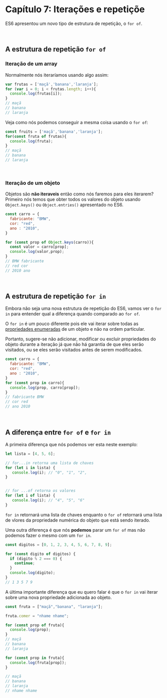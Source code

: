 # Capítulo 7: Iterações e repetiçõe

ES6 apresentou um novo tipo de estrutura de repetição, o `for of`.

&nbsp;

## A estrutura de repetição `for of`

### Iteração de um array

Normalmente nós iteraríamos usando algo assim:

``` js
var frutas = ['maçã','banana','laranja'];
for (var i = 0; i < frutas.length; i++){
  console.log(frutas[i]);
}
// maçã
// banana
// laranja
```

Veja como nós podemos conseguir a mesma coisa usando o `for of`:

``` js
const fruits = ['maçã','banana','laranja'];
for(const fruta of frutas){
  console.log(fruta);
}
// maçã
// banana
// laranja
```

&nbsp;

### Iteração de um objeto

Objetos são **não iteraveis** então como nós faremos para eles iterarem?
Primeiro nós temos que obter todos os valores do objeto usando `Object.keys()` ou `Object.entries()` apresentado no ES6.

```js
const carro = {
  fabricante: "BMW",
  cor: "red",
  ano : "2010",
}

for (const prop of Object.keys(carro)){
  const valor = carro[prop];
  console.log(valor,prop);
}
// BMW fabricante
// red cor
// 2010 ano
```

&nbsp;

## A estrutura de repetição `for in`

Embora não seja uma nova estrutura de repetição do ES6, vamos ver o `for in` para entender qual a diferença quando comparado ao `for of`.

O `for in` é um pouco diferente pois ele vai iterar sobre todas as [propriedades enumeradas](https://developer.mozilla.org/en-US/docs/Web/JavaScript/Enumerability_and_ownership_of_properties) de um objeto e não na ordem particular.

Portanto, sugere-se não adicionar, modificar ou excluir propriedades do objeto durante a iteração já que não há garantia de que eles serão visitados, ou se eles serão visitados antes de serem modificados.

```js
const carro = {
  fabricante: "BMW",
  cor: "red",
  ano : "2010",
}
for (const prop in carro){
  console.log(prop, carro[prop]);
}
// fabricante BMW
// cor red
// ano 2010
```

&nbsp;

## A diferença entre `for of` e `for in`

A primeira diferença que nós podemos ver esta neste exemplo:

```js
let lista = [4, 5, 6];

// for...in retorna uma lista de chaves
for (let i in lista) {
   console.log(i); // "0", "1", "2",
}


// for ...of retorna os valores
for (let i of lista) {
   console.log(i); // "4", "5", "6"
}
```

`for in` retornará uma lista de chaves enquanto o `for of` retornará uma lista de vlores da propriedade numérica do objeto que está sendo iterado.

Uma outra diferença é que nós **podemos** parar um `for of` mas não podemos fazer o mesmo com um `for in`.

```js
const digitos = [0, 1, 2, 3, 4, 5, 6, 7, 8, 9];

for (const digito of digitos) {
  if (digito % 2 === 0) {
    continue;
  }
  console.log(digito);
}
// 1 3 5 7 9
```

A última importante diferença que eu quero falar é que o `for in` vai iterar sobre uma nova propriedade adicionada ao objeto.

```js
const fruta = ["maçã","banana", "laranja"];

fruta.comer = "nhame nhame";

for (const prop of fruta){
  console.log(prop);
}
// maçã
// banana
// laranja

for (const prop in fruta){
  console.log(fruta[prop]);
}

// maçã
// banana
// laranja
// nhame nhame
```
